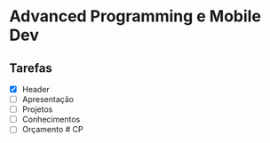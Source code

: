 # Advanced Programming e Mobile Dev

## Tarefas

- [X] Header
- [ ] Apresentação
- [ ] Projetos
- [ ] Conhecimentos
- [ ] Orçamento 
#   C P  
 